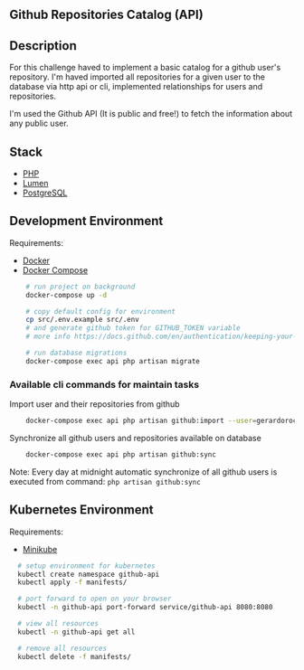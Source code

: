 ## Github Repositories Catalog (API)

## Description

For this challenge haved to implement a basic catalog for a github user's repository. I'm haved imported all repositories for a given user to the database via http api or cli, implemented relationships for users and repositories.

I'm used the Github API (It is public and free!) to fetch the information about any public user.

## Stack

* [PHP](https://www.php.net/)
* [Lumen](https://lumen.laravel.com/)
* [PostgreSQL](https://www.postgresql.org/)

## Development Environment

Requirements:
* [Docker](https://www.docker.com/products/docker-desktop)
* [Docker Compose](https://docs.docker.com/compose/install/)

```bash
    # run project on background
    docker-compose up -d

    # copy default config for environment
    cp src/.env.example src/.env
    # and generate github token for GITHUB_TOKEN variable
    # more info https://docs.github.com/en/authentication/keeping-your-account-and-data-secure/creating-a-personal-access-token

    # run database migrations
    docker-compose exec api php artisan migrate
```

### Available cli commands for maintain tasks

Import user and their repositories from github

```bash
    docker-compose exec api php artisan github:import --user=gerardorochin
```

Synchronize all github users and repositories available on database

```bash
    docker-compose exec api php artisan github:sync
```

Note: Every day at midnight automatic synchronize of all github users is executed from command: ```php artisan github:sync```

## Kubernetes Environment

Requirements:
* [Minikube](https://minikube.sigs.k8s.io/docs/start/)

```bash
  # setup environment for kubernetes
  kubectl create namespace github-api
  kubectl apply -f manifests/

  # port forward to open on your browser
  kubectl -n github-api port-forward service/github-api 8080:8080

  # view all resources
  kubectl -n github-api get all

  # remove all resources
  kubectl delete -f manifests/
```
